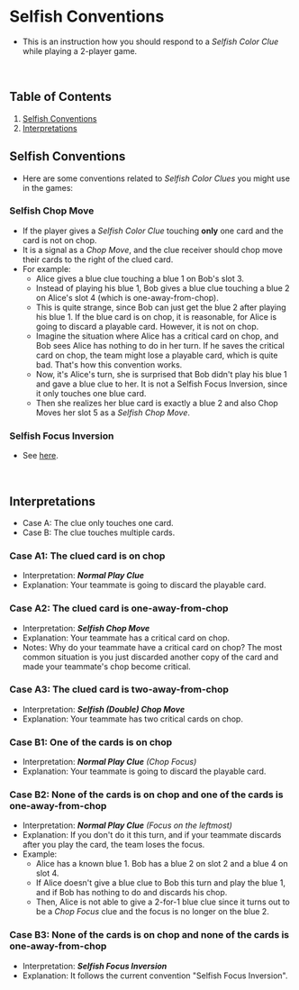# Selfish Conventions
* This is an instruction how you should respond to a _Selfish Color Clue_ while playing a 2-player game.

<br/>

## Table of Contents
1. [Selfish Conventions](#selfish-conventions)
2. [Interpretations](#interpretations)

## Selfish Conventions
* Here are some conventions related to _Selfish Color Clues_ you might use in the games:

### Selfish Chop Move
* If the player gives a _Selfish Color Clue_ touching **only** one card and the card is not on chop.
* It is a signal as a _Chop Move_, and the clue receiver should chop move their cards to the right of the clued card.
* For example:
  * Alice gives a blue clue touching a blue 1 on Bob's slot 3.
  * Instead of playing his blue 1, Bob gives a blue clue touching a blue 2 on Alice's slot 4 (which is one-away-from-chop).
  * This is quite strange, since Bob can just get the blue 2 after playing his blue 1. If the blue card is on chop, it is reasonable, for Alice is going to discard a playable card. However, it is not on chop.
  * Imagine the situation where Alice has a critical card on chop, and Bob sees Alice has nothing to do in her turn. If he saves the critical card on chop, the team might lose a playable card, which is quite bad. That's how this convention works.
  * Now, it's Alice's turn, she is surprised that Bob didn't play his blue 1 and gave a blue clue to her. It is not a Selfish Focus Inversion, since it only touches one blue card.
  * Then she realizes her blue card is exactly a blue 2 and also Chop Moves her slot 5 as a _Selfish Chop Move_.

### Selfish Focus Inversion
* See [here](https://github.com/Zamiell/hanabi-conventions/blob/master/Reference.md#selfish-focus-inversion-sfi--sfi).

<br/>

## Interpretations
* Case A: The clue only touches one card.
* Case B: The clue touches multiple cards.

### Case A1: The clued card is on chop 
* Interpretation: **_Normal Play Clue_**
* Explanation: Your teammate is going to discard the playable card.

### Case A2: The clued card is one-away-from-chop
* Interpretation: **_Selfish Chop Move_**
* Explanation: Your teammate has a critical card on chop.
* Notes: Why do your teammate have a critical card on chop? The most common situation is you just discarded another copy of the card and made your teammate's chop become critical.

### Case A3: The clued card is two-away-from-chop
* Interpretation: **_Selfish (Double) Chop Move_**
* Explanation: Your teammate has two critical cards on chop.

### Case B1: One of the cards is on chop
* Interpretation: _**Normal Play Clue** (Chop Focus)_
* Explanation: Your teammate is going to discard the playable card.

### Case B2: None of the cards is on chop and one of the cards is one-away-from-chop 
* Interpretation: _**Normal Play Clue** (Focus on the leftmost)_
* Explanation: If you don't do it this turn, and if your teammate discards after you play the card, the team loses the focus.
* Example:
  * Alice has a known blue 1. Bob has a blue 2 on slot 2 and a blue 4 on slot 4.
  * If Alice doesn't give a blue clue to Bob this turn and play the blue 1, and if Bob has nothing to do and discards his chop.
  * Then, Alice is not able to give a 2-for-1 blue clue since it turns out to be a _Chop Focus_ clue and the focus is no longer on the blue 2.

### Case B3: None of the cards is on chop and none of the cards is one-away-from-chop 
* Interpretation: _**Selfish Focus Inversion**_
* Explanation: It follows the current convention "Selfish Focus Inversion".

<br/>
